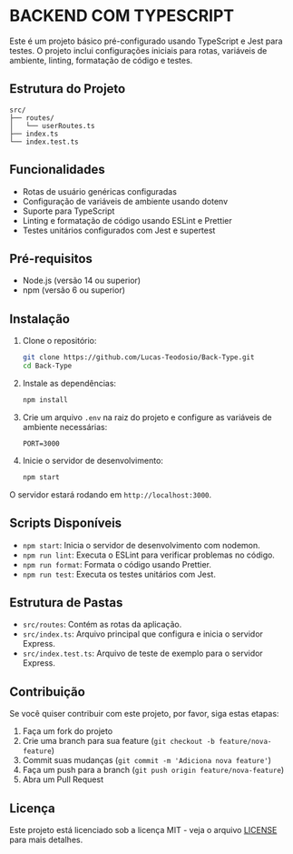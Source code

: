 
# BACKEND COM TYPESCRIPT

Este é um projeto básico pré-configurado usando TypeScript e Jest para testes. O projeto inclui configurações iniciais para rotas, variáveis de ambiente, linting, formatação de código e testes.

## Estrutura do Projeto

```
src/
├── routes/
│   └── userRoutes.ts
├── index.ts
└── index.test.ts
```

## Funcionalidades

- Rotas de usuário genéricas configuradas
- Configuração de variáveis de ambiente usando dotenv
- Suporte para TypeScript
- Linting e formatação de código usando ESLint e Prettier
- Testes unitários configurados com Jest e supertest

## Pré-requisitos

- Node.js (versão 14 ou superior)
- npm (versão 6 ou superior)

## Instalação

1. Clone o repositório:
   ```bash
   git clone https://github.com/Lucas-Teodosio/Back-Type.git
   cd Back-Type
   ```

2. Instale as dependências:
   ```bash
   npm install
   ```

3. Crie um arquivo `.env` na raiz do projeto e configure as variáveis de ambiente necessárias:
   ```plaintext
   PORT=3000
   ```

4. Inicie o servidor de desenvolvimento:
   ```bash
   npm start
   ```

O servidor estará rodando em `http://localhost:3000`.

## Scripts Disponíveis

- `npm start`: Inicia o servidor de desenvolvimento com nodemon.
- `npm run lint`: Executa o ESLint para verificar problemas no código.
- `npm run format`: Formata o código usando Prettier.
- `npm run test`: Executa os testes unitários com Jest.

## Estrutura de Pastas

- `src/routes`: Contém as rotas da aplicação.
- `src/index.ts`: Arquivo principal que configura e inicia o servidor Express.
- `src/index.test.ts`: Arquivo de teste de exemplo para o servidor Express.

## Contribuição

Se você quiser contribuir com este projeto, por favor, siga estas etapas:

1. Faça um fork do projeto
2. Crie uma branch para sua feature (`git checkout -b feature/nova-feature`)
3. Commit suas mudanças (`git commit -m 'Adiciona nova feature'`)
4. Faça um push para a branch (`git push origin feature/nova-feature`)
5. Abra um Pull Request

## Licença

Este projeto está licenciado sob a licença MIT - veja o arquivo [LICENSE](LICENSE) para mais detalhes.
